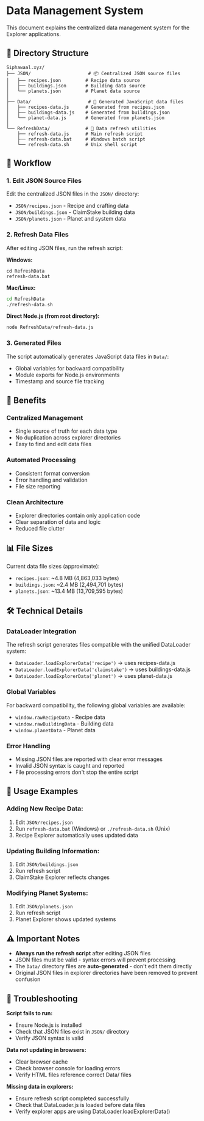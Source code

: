 # Data Management System

This document explains the centralized data management system for the Explorer applications.

## 📁 Directory Structure

```
Siphawaal.xyz/
├── JSON/                     # 📦 Centralized JSON source files
│   ├── recipes.json         # Recipe data source
│   ├── buildings.json       # Building data source
│   └── planets.json         # Planet data source
│
├── Data/                     # 🚀 Generated JavaScript data files
│   ├── recipes-data.js      # Generated from recipes.json
│   ├── buildings-data.js    # Generated from buildings.json
│   └── planet-data.js       # Generated from planets.json
│
└── RefreshData/             # 🔄 Data refresh utilities
    ├── refresh-data.js      # Main refresh script
    ├── refresh-data.bat     # Windows batch script
    └── refresh-data.sh      # Unix shell script
```

## 🔄 Workflow

### 1. **Edit JSON Source Files**
Edit the centralized JSON files in the `JSON/` directory:
- `JSON/recipes.json` - Recipe and crafting data
- `JSON/buildings.json` - ClaimStake building data
- `JSON/planets.json` - Planet and system data

### 2. **Refresh Data Files**
After editing JSON files, run the refresh script:

**Windows:**
```batch
cd RefreshData
refresh-data.bat
```

**Mac/Linux:**
```bash
cd RefreshData
./refresh-data.sh
```

**Direct Node.js (from root directory):**
```bash
node RefreshData/refresh-data.js
```

### 3. **Generated Files**
The script automatically generates JavaScript data files in `Data/`:
- Global variables for backward compatibility
- Module exports for Node.js environments
- Timestamp and source file tracking

## 🎯 Benefits

### **Centralized Management**
- Single source of truth for each data type
- No duplication across explorer directories
- Easy to find and edit data files

### **Automated Processing**
- Consistent format conversion
- Error handling and validation
- File size reporting

### **Clean Architecture**
- Explorer directories contain only application code
- Clear separation of data and logic
- Reduced file clutter

## 📊 File Sizes

Current data file sizes (approximate):
- `recipes.json`: ~4.8 MB (4,863,033 bytes)
- `buildings.json`: ~2.4 MB (2,494,701 bytes)
- `planets.json`: ~13.4 MB (13,709,595 bytes)

## 🛠️ Technical Details

### **DataLoader Integration**
The refresh script generates files compatible with the unified DataLoader system:
- `DataLoader.loadExplorerData('recipe')` → uses recipes-data.js
- `DataLoader.loadExplorerData('claimstake')` → uses buildings-data.js
- `DataLoader.loadExplorerData('planet')` → uses planet-data.js

### **Global Variables**
For backward compatibility, the following global variables are available:
- `window.rawRecipeData` - Recipe data
- `window.rawBuildingData` - Building data
- `window.planetData` - Planet data

### **Error Handling**
- Missing JSON files are reported with clear error messages
- Invalid JSON syntax is caught and reported
- File processing errors don't stop the entire script

## 🚀 Usage Examples

### **Adding New Recipe Data:**
1. Edit `JSON/recipes.json`
2. Run `refresh-data.bat` (Windows) or `./refresh-data.sh` (Unix)
3. Recipe Explorer automatically uses updated data

### **Updating Building Information:**
1. Edit `JSON/buildings.json`
2. Run refresh script
3. ClaimStake Explorer reflects changes

### **Modifying Planet Systems:**
1. Edit `JSON/planets.json`
2. Run refresh script
3. Planet Explorer shows updated systems

## ⚠️ Important Notes

- **Always run the refresh script** after editing JSON files
- JSON files must be valid - syntax errors will prevent processing
- The `Data/` directory files are **auto-generated** - don't edit them directly
- Original JSON files in explorer directories have been removed to prevent confusion

## 🔧 Troubleshooting

**Script fails to run:**
- Ensure Node.js is installed
- Check that JSON files exist in `JSON/` directory
- Verify JSON syntax is valid

**Data not updating in browsers:**
- Clear browser cache
- Check browser console for loading errors
- Verify HTML files reference correct Data/ files

**Missing data in explorers:**
- Ensure refresh script completed successfully
- Check that DataLoader.js is loaded before data files
- Verify explorer apps are using DataLoader.loadExplorerData()